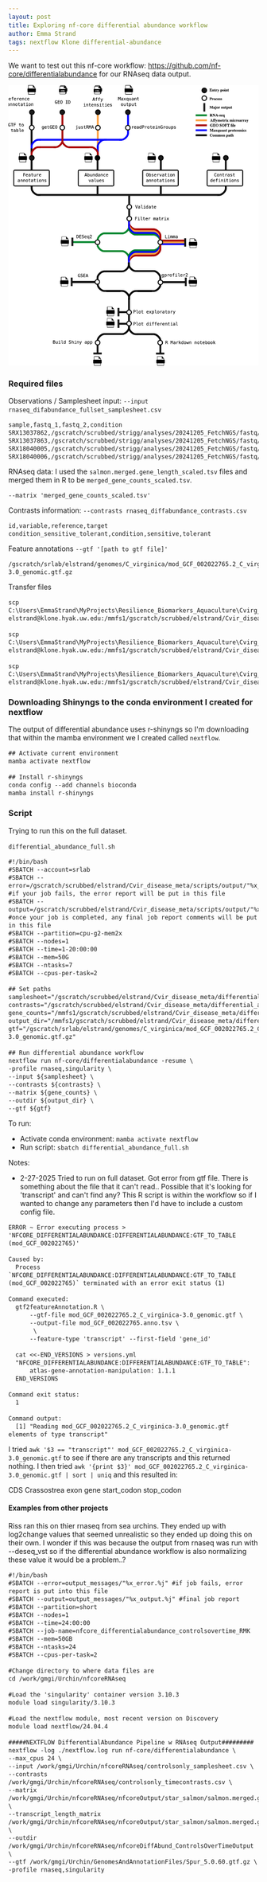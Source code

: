 ```yaml
---
layout: post
title: Exploring nf-core differential abundance workflow
author: Emma Strand
tags: nextflow Klone differential-abundance
---
```


We want to test out this nf-core workflow: https://github.com/nf-core/differentialabundance for our RNAseq data output. 

![](https://raw.githubusercontent.com/nf-core/differentialabundance/1.5.0//docs/images/workflow.png)

### Required files 

Observations / Samplesheet input: `--input rnaseq_difabundance_fullset_samplesheet.csv`

```
sample,fastq_1,fastq_2,condition
SRX13037862,/gscratch/scrubbed/strigg/analyses/20241205_FetchNGS/fastq/SRX13037862_SRR16844801.fastq.gz,,tolerant
SRX13037863,/gscratch/scrubbed/strigg/analyses/20241205_FetchNGS/fastq/SRX13037863_SRR16844800.fastq.gz,,tolerant
SRX18040005,/gscratch/scrubbed/strigg/analyses/20241205_FetchNGS/fastq/SRX18040005_SRR22059186_1.fastq.gz,/gscratch/scrubbed/strigg/analyses/20241205_FetchNGS/fastq/SRX18040005_SRR22059186_2.fastq.gz,tolerant
SRX18040006,/gscratch/scrubbed/strigg/analyses/20241205_FetchNGS/fastq/SRX18040006_SRR22059167_1.fastq.gz,/gscratch/scrubbed/strigg/analyses/20241205_FetchNGS/fastq/SRX18040006_SRR22059167_2.fastq.gz,tolerant
```

RNAseq data: I used the `salmon.merged.gene_length_scaled.tsv` files and merged them in R to be `merged_gene_counts_scaled.tsv`. 

```
--matrix 'merged_gene_counts_scaled.tsv'
```

Contrasts information: `--contrasts rnaseq_diffabundance_contrasts.csv`

```
id,variable,reference,target
condition_sensitive_tolerant,condition,sensitive,tolerant
```

Feature annotations `--gtf '[path to gtf file]'`

```
/gscratch/srlab/elstrand/genomes/C_virginica/mod_GCF_002022765.2_C_virginica-3.0_genomic.gtf.gz
```

Transfer files 

```
scp C:\Users\EmmaStrand\MyProjects\Resilience_Biomarkers_Aquaculture\Cvirg_Pmarinus_RNAseq\data\rnaseq_gene_counts\merged_gene_counts_scaled.tsv elstrand@klone.hyak.uw.edu:/mmfs1/gscratch/scrubbed/elstrand/Cvir_disease_meta/differential_abundance/merged_gene_counts_scaled.tsv

scp C:\Users\EmmaStrand\MyProjects\Resilience_Biomarkers_Aquaculture\Cvirg_Pmarinus_RNAseq\data\differential_abundance_sheets\rnaseq_difabundance_fullset_samplesheet.csv elstrand@klone.hyak.uw.edu:/mmfs1/gscratch/scrubbed/elstrand/Cvir_disease_meta/differential_abundance/rnaseq_difabundance_fullset_samplesheet.csv

scp C:\Users\EmmaStrand\MyProjects\Resilience_Biomarkers_Aquaculture\Cvirg_Pmarinus_RNAseq\data\differential_abundance_sheets\rnaseq_diffabundance_contrasts.csv elstrand@klone.hyak.uw.edu:/mmfs1/gscratch/scrubbed/elstrand/Cvir_disease_meta/differential_abundance/rnaseq_diffabundance_contrasts.csv
```

### Downloading Shinyngs to the conda environment I created for nextflow 

The output of differential abundance uses r-shinyngs so I'm downloading that within the mamba environment we I created called `nextflow`. 

```
## Activate current environment
mamba activate nextflow

## Install r-shinyngs
conda config --add channels bioconda
mamba install r-shinyngs
```

### Script 

Trying to run this on the full dataset.

`differential_abundance_full.sh`

```
#!/bin/bash
#SBATCH --account=srlab
#SBATCH --error=/gscratch/scrubbed/elstrand/Cvir_disease_meta/scripts/output/"%x_error.%j" #if your job fails, the error report will be put in this file
#SBATCH --output=/gscratch/scrubbed/elstrand/Cvir_disease_meta/scripts/output/"%x_output.%j" #once your job is completed, any final job report comments will be put in this file
#SBATCH --partition=cpu-g2-mem2x
#SBATCH --nodes=1
#SBATCH --time=1-20:00:00
#SBATCH --mem=50G
#SBATCH --ntasks=7
#SBATCH --cpus-per-task=2

## Set paths 
samplesheet="/gscratch/scrubbed/elstrand/Cvir_disease_meta/differential_abundance/rnaseq_difabundance_fullset_samplesheet.csv"
contrasts="/gscratch/scrubbed/elstrand/Cvir_disease_meta/differential_abundance/rnaseq_diffabundance_contrasts.csv"
gene_counts="/mmfs1/gscratch/scrubbed/elstrand/Cvir_disease_meta/differential_abundance/merged_gene_counts_scaled.tsv"
output_dir="/mmfs1/gscratch/scrubbed/elstrand/Cvir_disease_meta/differential_abundance/results"
gtf="/gscratch/srlab/elstrand/genomes/C_virginica/mod_GCF_002022765.2_C_virginica-3.0_genomic.gtf.gz"

## Run differential abundance workflow 
nextflow run nf-core/differentialabundance -resume \
-profile rnaseq,singularity \
--input ${samplesheet} \
--contrasts ${contrasts} \
--matrix ${gene_counts} \
--outdir ${output_dir} \
--gtf ${gtf}
```

To run: 
- Activate conda environment: `mamba activate nextflow`   
- Run script: `sbatch differential_abundance_full.sh`  

Notes:  
- 2-27-2025 Tried to run on full dataset. Got error from gtf file. There is something about the file that it can't read.. Possible that it's looking for 'transcript' and can't find any? This R script is within the workflow so if I wanted to change any parameters then I'd have to include a custom config file. 

```
ERROR ~ Error executing process > 'NFCORE_DIFFERENTIALABUNDANCE:DIFFERENTIALABUNDANCE:GTF_TO_TABLE (mod_GCF_002022765)'

Caused by:
  Process `NFCORE_DIFFERENTIALABUNDANCE:DIFFERENTIALABUNDANCE:GTF_TO_TABLE (mod_GCF_002022765)` terminated with an error exit status (1)

Command executed:
  gtf2featureAnnotation.R \
      --gtf-file mod_GCF_002022765.2_C_virginica-3.0_genomic.gtf \
      --output-file mod_GCF_002022765.anno.tsv \
       \
      --feature-type 'transcript' --first-field 'gene_id'

  cat <<-END_VERSIONS > versions.yml
  "NFCORE_DIFFERENTIALABUNDANCE:DIFFERENTIALABUNDANCE:GTF_TO_TABLE":
      atlas-gene-annotation-manipulation: 1.1.1
  END_VERSIONS

Command exit status:
  1

Command output:
  [1] "Reading mod_GCF_002022765.2_C_virginica-3.0_genomic.gtf elements of type transcript"
```

I tried `awk '$3 == "transcript"' mod_GCF_002022765.2_C_virginica-3.0_genomic.gtf` to see if there are any transcripts and this returned nothing. I then tried `awk '{print $3}' mod_GCF_002022765.2_C_virginica-3.0_genomic.gtf | sort | uniq` and this resulted in:

CDS
Crassostrea
exon
gene
start_codon
stop_codon



#### Examples from other projects 

Riss ran this on thier rnaseq from sea urchins. They ended up with log2change values that seemed unrealistic so they ended up doing this on their own. I wonder if this was because the output from rnaseq was run with --deseq_vst so if the differential abundance workflow is also normalizing these value it would be a problem..?

```
#!/bin/bash
#SBATCH --error=output_messages/"%x_error.%j" #if job fails, error report is put into this file
#SBATCH --output=output_messages/"%x_output.%j" #final job report
#SBATCH --partition=short
#SBATCH --nodes=1
#SBATCH --time=24:00:00
#SBATCH --job-name=nfcore_differentialabundance_controlsovertime_RMK
#SBATCH --mem=50GB
#SBATCH --ntasks=24
#SBATCH --cpus-per-task=2

#Change directory to where data files are
cd /work/gmgi/Urchin/nfcoreRNAseq

#Load the 'singularity' container version 3.10.3
module load singularity/3.10.3

#Load the nextflow module, most recent version on Discovery
module load nextflow/24.04.4

#####NEXTFLOW DifferentialAbundance Pipeline w RNAseq Output#########
nextflow -log ./nextflow.log run nf-core/differentialabundance \
--max_cpus 24 \
--input /work/gmgi/Urchin/nfcoreRNAseq/controlsonly_samplesheet.csv \
--contrasts /work/gmgi/Urchin/nfcoreRNAseq/controlsonly_timecontrasts.csv \
--matrix /work/gmgi/Urchin/nfcoreRNAseq/nfcoreOutput/star_salmon/salmon.merged.gene_counts.tsv \
--transcript_length_matrix /work/gmgi/Urchin/nfcoreRNAseq/nfcoreOutput/star_salmon/salmon.merged.gene_lengths.tsv \
--outdir /work/gmgi/Urchin/nfcoreRNAseq/nfcoreDiffAbund_ControlsOverTimeOutput \
--gtf /work/gmgi/Urchin/GenomesAndAnnotationFiles/Spur_5.0.60.gtf.gz \
-profile rnaseq,singularity
```




